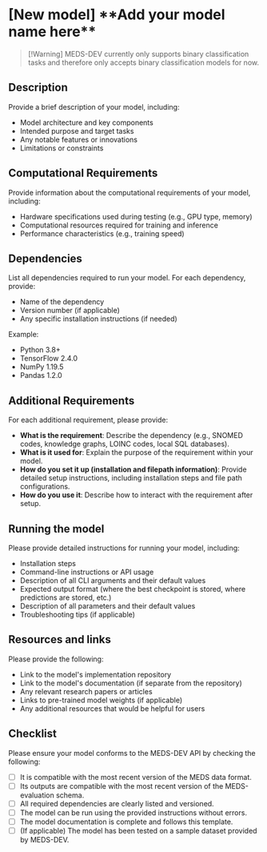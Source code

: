# \[New model\] \*\*Add your model name here\*\*

> \[!Warning\]
> MEDS-DEV currently only supports binary classification tasks and therefore only accepts binary
> classification models for now.

## Description

Provide a brief description of your model, including:

- Model architecture and key components
- Intended purpose and target tasks
- Any notable features or innovations
- Limitations or constraints

## Computational Requirements

Provide information about the computational requirements of your model, including:

- Hardware specifications used during testing (e.g., GPU type, memory)
- Computational resources required for training and inference
- Performance characteristics (e.g., training speed)

## Dependencies

List all dependencies required to run your model. For each dependency, provide:

- Name of the dependency
- Version number (if applicable)
- Any specific installation instructions (if needed)

Example:

- Python 3.8+
- TensorFlow 2.4.0
- NumPy 1.19.5
- Pandas 1.2.0

## Additional Requirements

For each additional requirement, please provide:

- **What is the requirement**: Describe the dependency (e.g., SNOMED codes, knowledge graphs, LOINC codes,
    local SQL databases).
- **What is it used for**: Explain the purpose of the requirement within your model.
- **How do you set it up (installation and filepath information)**: Provide detailed setup instructions, including installation steps and file path configurations.
- **How do you use it**: Describe how to interact with the requirement after setup.

## Running the model

Please provide detailed instructions for running your model, including:

- Installation steps
- Command-line instructions or API usage
- Description of all CLI arguments and their default values
- Expected output format (where the best checkpoint is stored, where predictions are stored, etc.)
- Description of all parameters and their default values
- Troubleshooting tips (if applicable)

## Resources and links

Please provide the following:

- Link to the model's implementation repository
- Link to the model's documentation (if separate from the repository)
- Any relevant research papers or articles
- Links to pre-trained model weights (if applicable)
- Any additional resources that would be helpful for users

## Checklist

Please ensure your model conforms to the MEDS-DEV API by checking the following:

- [ ] It is compatible with the most recent version of the MEDS data format.
- [ ] Its outputs are compatible with the most recent version of the MEDS-evaluation schema.
- [ ] All required dependencies are clearly listed and versioned.
- [ ] The model can be run using the provided instructions without errors.
- [ ] The model documentation is complete and follows this template.
- [ ] (If applicable) The model has been tested on a sample dataset provided by MEDS-DEV.
